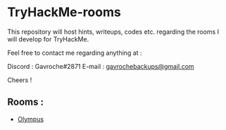 # TryHackMe-rooms

This repository will host hints, writeups, codes etc. regarding the rooms I will develop for TryHackMe.

Feel free to contact me regarding anything at :

Discord : Gavroche#2871
E-mail  : gavrochebackups@gmail.com

Cheers !

## Rooms :

- [Olympus](Olympus/README.md)
